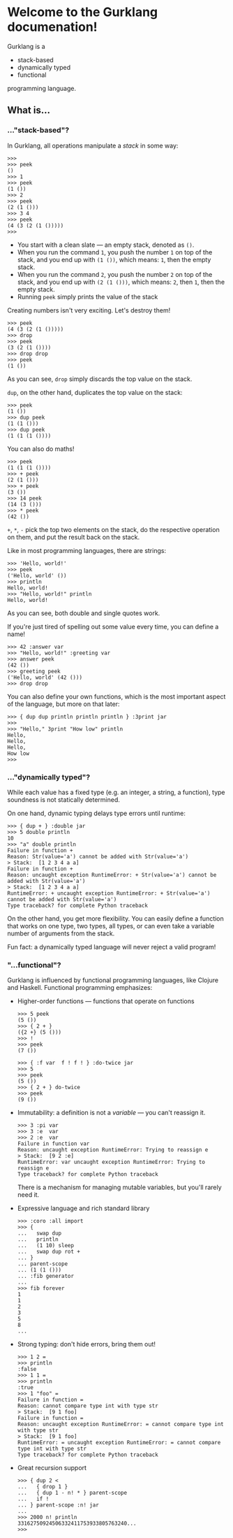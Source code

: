 # Welcome to the Gurklang documenation!

Gurklang is a

- stack-based
- dynamically typed
- functional

programming language.

## What is...

### ..."stack-based"?

In Gurklang, all operations manipulate a _stack_ in some way:

```gurkrepl
>>>
>>> peek
()
>>> 1
>>> peek
(1 ())
>>> 2
>>> peek
(2 (1 ()))
>>> 3 4
>>> peek
(4 (3 (2 (1 ()))))
>>>
```

- You start with a clean slate &mdash; an empty stack, denoted as `()`.
- When you run the command `1`, you push the number `1` on top of the stack,
and you end up with `(1 ())`, which means: `1`, then the empty stack.
- When you run the command `2`, you push the number `2` on top of the stack,
and you end up with `(2 (1 ()))`, which means: `2`, then `1`, then the empty stack.
- Running `peek` simply prints the value of the stack

Creating numbers isn't very exciting. Let's destroy them!
```gurkrepl
>>> peek
(4 (3 (2 (1 ()))))
>>> drop
>>> peek
(3 (2 (1 ())))
>>> drop drop
>>> peek
(1 ())
```
As you can see, `drop` simply discards the top value on the stack.


`dup`, on the other hand, duplicates the top value on the stack:
```gurkrepl
>>> peek
(1 ())
>>> dup peek
(1 (1 ()))
>>> dup peek
(1 (1 (1 ())))
```

You can also do maths!
```gurkrepl
>>> peek
(1 (1 (1 ())))
>>> + peek
(2 (1 ()))
>>> + peek
(3 ())
>>> 14 peek
(14 (3 ()))
>>> * peek
(42 ())
```
`+`, `*`, `-` pick the top two elements on the stack, do the respective
operation on them, and put the result back on the stack.

Like in most programming languages, there are strings:
```gurkrepl
>>> 'Hello, world!'
>>> peek
('Hello, world' ())
>>> println
Hello, world!
>>> "Hello, world!" println
Hello, world!
```
As you can see, both double and single quotes work.

If you're just tired of spelling out some value every time, you can define a
name!
```gurkrepl
>>> 42 :answer var
>>> "Hello, world!" :greeting var
>>> answer peek
(42 ())
>>> greeting peek
('Hello, world' (42 ()))
>>> drop drop
```

You can also define your own functions, which is the most important aspect of
the language, but more on that later:
```gurkrepl
>>> { dup dup println println println } :3print jar
>>>
>>> "Hello," 3print "How low" println
Hello,
Hello,
Hello,
How low
>>>
```

### ..."dynamically typed"?

While each value has a fixed type (e.g. an integer, a string, a function),
type soundness is not statically determined.

On one hand, dynamic typing delays type errors until runtime:
```gurkrepl
>>> { dup + } :double jar
>>> 5 double println
10
>>> "a" double println
Failure in function +
Reason: Str(value='a') cannot be added with Str(value='a')
> Stack:  [1 2 3 4 a a]
Failure in function +
Reason: uncaught exception RuntimeError: + Str(value='a') cannot be added with Str(value='a')
> Stack:  [1 2 3 4 a a]
RuntimeError: + uncaught exception RuntimeError: + Str(value='a') cannot be added with Str(value='a')
Type traceback? for complete Python traceback
```

On the other hand, you get more flexibility. You can easily define a function
that works on one type, two types, all types, or can even take a variable
number of arguments from the stack.

Fun fact: a dynamically typed language will never reject a valid program!


### "...functional"?

Gurklang is influenced by functional programming languages, like Clojure and Haskell.
Functional programming emphasizes:

- Higher-order functions &mdash; functions that operate on functions
    ```gurkrepl
    >>> 5 peek
    (5 ())
    >>> { 2 + }
    ({2 +} (5 ()))
    >>> !
    >>> peek
    (7 ())
    ```
    ```gurkrepl
    >>> { :f var  f ! f ! } :do-twice jar
    >>> 5
    >>> peek
    (5 ())
    >>> { 2 + } do-twice
    >>> peek
    (9 ())
    ```

- Immutability: a definition is not a _variable_ &mdash; you can't reassign it.
    ```gurkrepl
    >>> 3 :pi var
    >>> 3 :e  var
    >>> 2 :e  var
    Failure in function var
    Reason: uncaught exception RuntimeError: Trying to reassign e
    > Stack:  [9 2 :e]
    RuntimeError: var uncaught exception RuntimeError: Trying to reassign e
    Type traceback? for complete Python traceback
    ```
    There is a mechanism for managing mutable variables, but you'll rarely need it.

- Expressive language and rich standard library
    ```gurkrepl
    >>> :coro :all import
    >>> {
    ...   swap dup
    ...   println
    ...   (1 10) sleep
    ...   swap dup rot +
    ... }
    ... parent-scope
    ... (1 (1 ()))
    ... :fib generator
    ...
    >>> fib forever
    1
    1
    2
    3
    5
    8
    ...
    ```

- Strong typing: don't hide errors, bring them out!
    ```gurkrepl
    >>> 1 2 =
    >>> println
    :false
    >>> 1 1 =
    >>> println
    :true
    >>> 1 "foo" =
    Failure in function =
    Reason: cannot compare type int with type str
    > Stack:  [9 1 foo]
    Failure in function =
    Reason: uncaught exception RuntimeError: = cannot compare type int with type str
    > Stack:  [9 1 foo]
    RuntimeError: = uncaught exception RuntimeError: = cannot compare type int with type str
    Type traceback? for complete Python traceback
    ```

- Great recursion support
    ```gurkrepl
    >>> { dup 2 <
    ...   { drop 1 }
    ...   { dup 1 - n! * } parent-scope
    ...   if !
    ... } parent-scope :n! jar
    ...
    >>> 2000 n! println
    33162750924506332411753933805763240...
    >>>
    ```
